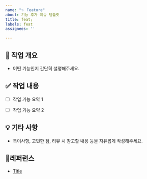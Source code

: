 ```yaml
---
name: "✨ Feature"
about: 기능 추가 이슈 템플릿
title: feat;
labels: feat
assignees: ''

---
```


## 📌 작업 개요
- 어떤 기능인지 간단히 설명해주세요.


## ✅ 작업 내용
- [ ] 작업 기능 요약 1
- [ ] 작업 기능 요약 2


## 💡 기타 사항
- 특이사항, 고민한 점, 리뷰 시 참고할 내용 등을 자유롭게 작성해주세요.


## 📍레퍼런스

- [Title](https://...)
